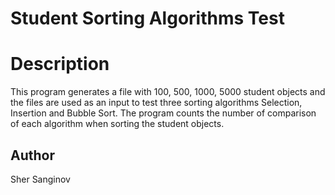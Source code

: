 # Student Sorting Algorithms Test

# Description

This program generates a file with 100, 500, 1000, 5000 student objects 
and the files are used as an input to test three sorting algorithms Selection, 
Insertion and Bubble Sort. The program counts the number of comparison
of each algorithm when sorting the student objects.

## Author
Sher Sanginov



